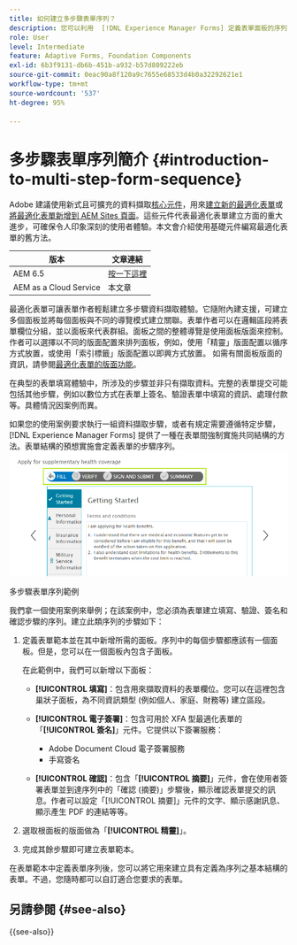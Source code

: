 ```yaml
---
title: 如何建立多步驟表單序列？
description: 您可以利用  [!DNL Experience Manager Forms] 定義表單面板的序列，以便使用者導覽和填寫最適化表單。
role: User
level: Intermediate
feature: Adaptive Forms, Foundation Components
exl-id: 6b3f9131-db6b-451b-a932-b57d809222eb
source-git-commit: 0eac90a8f120a9c7655e68533d4b0a32292621e1
workflow-type: tm+mt
source-wordcount: '537'
ht-degree: 95%

---
```


# 多步驟表單序列簡介 {#introduction-to-multi-step-form-sequence}

<span class="preview">Adobe 建議使用新式且可擴充的資料擷取[核心元件](https://experienceleague.adobe.com/docs/experience-manager-core-components/using/adaptive-forms/introduction.html)，用來[建立新的最適化表單](/help/forms/creating-adaptive-form-core-components.md)或[將最適化表單新增到 AEM Sites 頁面](/help/forms/create-or-add-an-adaptive-form-to-aem-sites-page.md)。這些元件代表最適化表單建立方面的重大進步，可確保令人印象深刻的使用者體驗。本文會介紹使用基礎元件編寫最適化表單的舊方法。</span>

| 版本 | 文章連結 |
| -------- | ---------------------------- |
| AEM 6.5 | [按一下這裡](https://experienceleague.adobe.com/docs/experience-manager-65/forms/adaptive-forms-basic-authoring/introduction-form-sequence.html) |
| AEM as a Cloud Service  | 本文章 |

最適化表單可讓表單作者輕鬆建立多步驟資料擷取體驗。它隨附內建支援，可建立多個面板並將每個面板與不同的導覽模式建立關聯。表單作者可以在邏輯區段將表單欄位分組，並以面板來代表群組。面板之間的整體導覽是使用面板版面來控制。作者可以選擇以不同的版面配置來排列面板，例如，使用「精靈」版面配置以循序方式放置，或使用「索引標籤」版面配置以即興方式放置。 如需有關面板版面的資訊，請參閱[最適化表單的版面功能](layout-capabilities-adaptive-forms.md)。

在典型的表單填寫體驗中，所涉及的步驟並非只有擷取資料。完整的表單提交可能包括其他步驟，例如以數位方式在表單上簽名、驗證表單中填寫的資訊、處理付款等。具體情況因案例而異。

如果您的使用案例要求執行一組資料擷取步驟，或者有規定需要遵循特定步驟，[!DNL Experience Manager Forms] 提供了一種在表單間強制實施共同結構的方法。表單結構的預想實施會定義表單的步驟序列。![多步驟表單序列範例](assets/formpipeline.png)

多步驟表單序列範例

我們拿一個使用案例來舉例；在該案例中，您必須為表單建立填寫、驗證、簽名和確認步驟的序列。建立此類序列的步驟如下：

1. 定義表單範本並在其中新增所需的面板。序列中的每個步驟都應該有一個面板。但是，您可以在一個面板內包含子面板。

   在此範例中，我們可以新增以下面板：

   * **[!UICONTROL 填寫]**：包含用來擷取資料的表單欄位。您可以在這裡包含巢狀子面板，為不同資訊類型 (例如個人、家庭、財務等) 建立區段。

   <!--* **[!UICONTROL Verify]**: It contains the **[!UICONTROL Verify]** component that can be used in an XFA-based Adaptive Form. It displays the information captured in the Fill panel in read-only mode for verification.-->


   * **[!UICONTROL 電子簽署]**：包含可用於 XFA 型最適化表單的「**[!UICONTROL 簽名]**」元件。它提供以下簽署服務：

      * Adobe Document Cloud 電子簽署服務
      * 手寫簽名

   * **[!UICONTROL 確認]**：包含「**[!UICONTROL 摘要]**」元件，會在使用者簽署表單並到達序列中的「確認 (摘要)」步驟後，顯示確認表單提交的訊息。作者可以設定「[!UICONTROL 摘要]」元件的文字、顯示感謝訊息、顯示產生 PDF 的連結等等。

1. 選取根面板的版面做為「**[!UICONTROL 精靈]**」。
1. 完成其餘步驟即可建立表單範本。<!-- For more information, see [Creating a custom Adaptive Form template](custom-adaptive-forms-templates.md). -->

在表單範本中定義表單序列後，您可以將它用來建立具有定義為序列之基本結構的表單。不過，您隨時都可以自訂適合您要求的表單。


## 另請參閱 {#see-also}

{{see-also}}